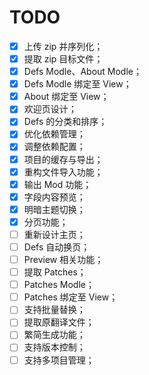 # TODO

- [x] 上传 zip 并序列化；
- [x] 提取 zip 目标文件；
- [x] Defs Modle、About Modle；
- [x] Defs Modle 绑定至 View；
- [x] About 绑定至 View；
- [x] 欢迎页设计；
- [x] Defs 的分类和排序；
- [x] 优化依赖管理；
- [x] 调整依赖配置；
- [x] 项目的缓存与导出；
- [x] 重构文件导入功能；
- [x] 输出 Mod 功能；
- [x] 字段内容预览；
- [x] 明暗主题切换；
- [x] 分页功能；
- [ ] 重新设计主页；
- [ ] Defs 自动换页；
- [ ] Preview 相关功能；
- [ ] 提取 Patches；
- [ ] Patches Modle；
- [ ] Patches 绑定至 View；
- [ ] 支持批量替换；
- [ ] 提取原翻译文件；
- [ ] 繁简生成功能；
- [ ] 支持版本控制；
- [ ] 支持多项目管理；
